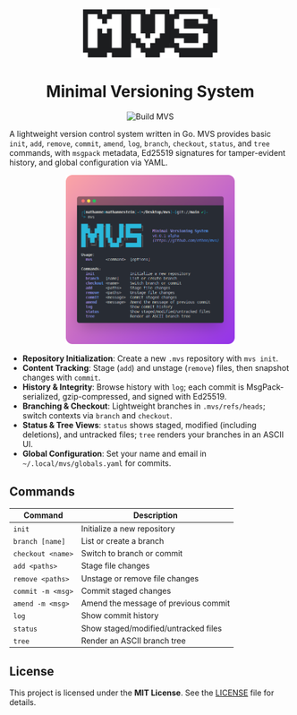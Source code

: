 <p align="center">
    <img src="https://raw.githubusercontent.com/nthnn/mvs/refs/heads/main/assets/mvs-logo.png" width="250" />
</p>
<h1 align="center">Minimal Versioning System</h1>

<p align="center">
    <img alt="Build MVS" src="https://github.com/nthnn/mvs/actions/workflows/build_ci.yml/badge.svg" />
</p>

A lightweight version control system written in Go. MVS provides basic `init`, `add`, `remove`, `commit`, `amend`, `log`, `branch`, `checkout`, `status`, and `tree` commands, with `msgpack` metadata, Ed25519 signatures for tamper-evident history, and global configuration via YAML.

<p align="center">
    <img src="https://raw.githubusercontent.com/nthnn/mvs/refs/heads/main/assets/screenshot.png" width="60%" />
</p>

- **Repository Initialization**: Create a new `.mvs` repository with `mvs init`.
- **Content Tracking**: Stage (`add`) and unstage (`remove`) files, then snapshot changes with `commit`.
- **History & Integrity**: Browse history with `log`; each commit is MsgPack-serialized, gzip-compressed, and signed with Ed25519.
- **Branching & Checkout**: Lightweight branches in `.mvs/refs/heads`; switch contexts via `branch` and `checkout`.
- **Status & Tree Views**: `status` shows staged, modified (including deletions), and untracked files; `tree` renders your branches in an ASCII UI.
- **Global Configuration**: Set your name and email in `~/.local/mvs/globals.yaml` for commits.

## Commands

| Command             | Description                          |
| ------------------- | ------------------------------------ |
| `init`              | Initialize a new repository          |
| `branch [name]`     | List or create a branch              |
| `checkout <name>`   | Switch to branch or commit           |
| `add <paths>`       | Stage file changes                   |
| `remove <paths>`    | Unstage or remove file changes       |
| `commit -m <msg>`   | Commit staged changes                |
| `amend -m <msg>`    | Amend the message of previous commit |
| `log`               | Show commit history                  |
| `status`            | Show staged/modified/untracked files |
| `tree`              | Render an ASCII branch tree          |

## License

This project is licensed under the **MIT License**. See the [LICENSE](https://github.com/nthnn/mvs/blob/main/LICENSE) file for details.
